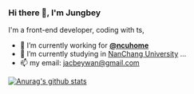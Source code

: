 ### Hi there 👋, I'm Jungbey

I'm a front-end developer, coding with ts,

- 🔭 I’m currently working for **[@ncuhome](https://github.com/ncuhome)**
- 🏫 I’m currently studying in [NanChang University](http://www.ncu.edu.cn/) ...
- 📫 my email: jacbeywan@gmail.com

[![Anurag's github stats](https://github-readme-stats.vercel.app/api?username=Jungbey&count_private=true&show_icons=true&include_all_commits=true)](https://github.com/anuraghazra/github-readme-stats)
